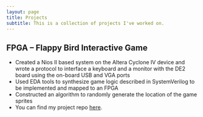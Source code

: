 ```yaml
---
layout: page
title: Projects
subtitle: This is a collection of projects I've worked on.
---
```


## FPGA – Flappy Bird Interactive Game

- Created a Nios II based system on the Altera Cyclone IV device and wrote a protocol to interface a keyboard and a monitor with the DE2 board using the on-board USB and VGA ports
- Used EDA tools to synthesize game logic described in SystemVerilog to be implemented and mapped to an FPGA
- Constructed an algorithm to randomly generate the location of the game sprites
- You can find my project repo [here](https://github.com/yqmao17/FPGA_Flappy_Bird).


